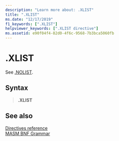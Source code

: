 ```yaml
---
description: "Learn more about: .XLIST"
title: ".XLIST"
ms.date: "12/17/2019"
f1_keywords: [".XLIST"]
helpviewer_keywords: [".XLIST directive"]
ms.assetid: e90f04f4-82d0-4f6c-9568-7b3bca5060fb
---
```

# .XLIST

See [.NOLIST](dot-nolist.md).

## Syntax

> **.XLIST**

## See also

[Directives reference](directives-reference.md)\
[MASM BNF Grammar](masm-bnf-grammar.md)
